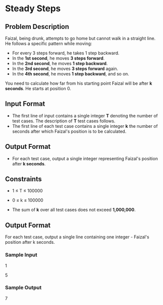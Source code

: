 # Steady Steps 

## Problem Description

Faizal, being drunk, attempts to go home but cannot walk in a straight line. He follows a specific pattern while moving:

- For every 3 steps forward, he takes 1 step backward.
- In the **1st second**, he moves **3 steps forward**.
- In the **2nd second**, he moves **1 step backward**.
- In the **3rd second**, he moves **3 steps forward** again.
- In the **4th second**, he moves **1 step backward**, and so on.

You need to calculate how far from his starting point Faizal will be after **k seconds**. He starts at position 0.

## Input Format

- The first line of input contains a single integer **T** denoting the number of test cases. The description of **T** test cases follows.
- The first line of each test case contains a single integer **k** the number of seconds after which Faizal's position is to be calculated.

## Output Format

- For each test case, output a single integer representing Faizal's position after **k seconds**.

## Constraints

- 1 ≤ T ≤ 100000

- 0 ≤ k ≤ 100000
- The sum of **k** over all test cases does not exceed **1,000,000**.

## Output Format
For each test case, output a single line containing one integer - Faizal's position after k seconds.

### Sample Input
1

5

### Sample Output
7

